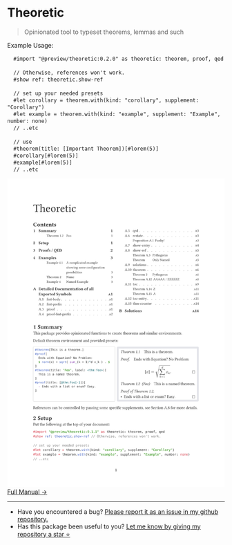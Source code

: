# Theoretic

> Opinionated tool to typeset theorems, lemmas and such

Example Usage:
```typ
  #import "@preview/theoretic:0.2.0" as theoretic: theorem, proof, qed

  // Otherwise, references won't work.
  #show ref: theoretic.show-ref

  // set up your needed presets
  #let corollary = theorem.with(kind: "corollary", supplement: "Corollary")
  #let example = theorem.with(kind: "example", supplement: "Example", number: none)
  // ..etc

  // use
  #theorem(title: [Important Theorem])[#lorem(5)]
  #corollary[#lorem(5)]
  #example[#lorem(5)]
  // ..etc
```

[![first page of the documentation](https://github.com/nleanba/typst-theoretic/raw/refs/heads/main/preview.svg)](https://github.com/nleanba/typst-theoretic/blob/main/main.pdf)
[Full Manual →](https://github.com/nleanba/typst-theoretic/blob/main/main.pdf)

<!-- [Full manual: ![first page of the documentation](https://github.com/nleanba/typst-theoretic/raw/refs/tags/v0.1.1/preview.svg)](https://github.com/nleanba/typst-theoretic/blob/v0.1.1/main.pdf) -->

-----

- Have you encountered a bug? [Please report it as an issue in my github repository.](https://github.com/nleanba/typst-theoretic/issues)
- Has this package been useful to you? [Let me know by giving my repository a star ⭐](https://github.com/nleanba/typst-theoretic)
